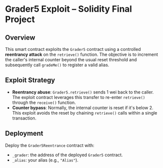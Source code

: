 # Grader5 Exploit – Solidity Final Project

## Overview

This smart contract exploits the `Grader5` contract using a controlled **reentrancy attack** on the `retrieve()` function. The objective is to increment the caller's internal counter beyond the usual reset threshold and subsequently call `gradeMe()` to register a valid alias.

## Exploit Strategy

- **Reentrancy abuse**: `Grader5.retrieve()` sends 1 wei back to the caller. The exploit contract leverages this transfer to re-enter `retrieve()` through the `receive()` function.
- **Counter bypass**: Normally, the internal counter is reset if it's below 2. This exploit avoids the reset by chaining `retrieve()` calls within a single transaction.

## Deployment

Deploy the `Grader5Reentrance` contract with:

- `_grader`: the address of the deployed `Grader5` contract.
- `_alias`: your alias (e.g., `"Alias"`).

